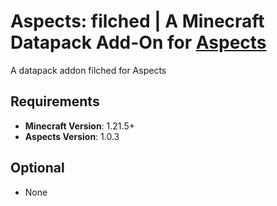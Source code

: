 # Aspects: filched | A Minecraft Datapack Add-On for [Aspects](https://modrinth.com/datapack/corrupted-aspects)

A datapack addon filched for Aspects

## Requirements

- **Minecraft Version**: 1.21.5+
- **Aspects Version**: 1.0.3

## Optional

- None
